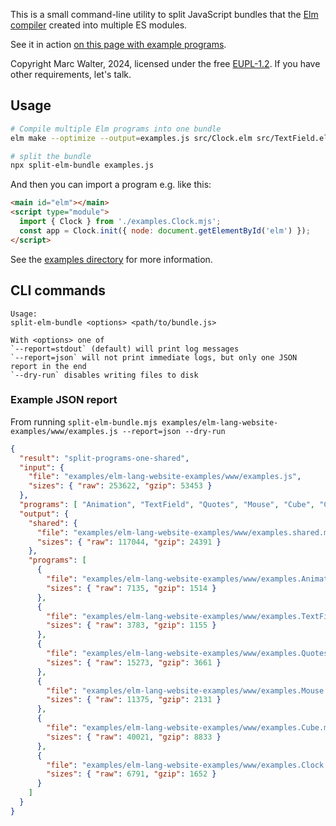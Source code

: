 This is a small command-line utility to split JavaScript bundles that the [Elm compiler](https://elm-lang.org) created into multiple ES modules.  

See it in action [on this page with example programs](https://marc-walter.info/posts/2024-03-02_elm-bundle-splitting/examples/).

Copyright Marc Walter, 2024, licensed under the free [EUPL-1.2](https://joinup.ec.europa.eu/collection/eupl/eupl-text-eupl-12). If you have other requirements, let's talk.

## Usage

```sh
# Compile multiple Elm programs into one bundle
elm make --optimize --output=examples.js src/Clock.elm src/TextField.elm src/Quotes.elm

# split the bundle
npx split-elm-bundle examples.js
```

And then you can import a program e.g. like this:

```html
<main id="elm"></main>
<script type="module">
  import { Clock } from './examples.Clock.mjs';
  const app = Clock.init({ node: document.getElementById('elm') });
</script> 
```

See the [examples directory](https://github.com/marc136/split-elm-bundle/tree/main/examples/elm-lang-website-examples) for more information.


## CLI commands

```
Usage:
split-elm-bundle <options> <path/to/bundle.js>

With <options> one of
`--report=stdout` (default) will print log messages
`--report=json` will not print immediate logs, but only one JSON report in the end
`--dry-run` disables writing files to disk
```

### Example JSON report

From running `split-elm-bundle.mjs examples/elm-lang-website-examples/www/examples.js --report=json --dry-run`

```json
{
  "result": "split-programs-one-shared",
  "input": {
    "file": "examples/elm-lang-website-examples/www/examples.js",
    "sizes": { "raw": 253622, "gzip": 53453 }
  },
  "programs": [ "Animation", "TextField", "Quotes", "Mouse", "Cube", "Clock" ],
  "output": {
    "shared": {
      "file": "examples/elm-lang-website-examples/www/examples.shared.mjs",
      "sizes": { "raw": 117044, "gzip": 24391 }
    },
    "programs": [
      {
        "file": "examples/elm-lang-website-examples/www/examples.Animation.mjs",
        "sizes": { "raw": 7135, "gzip": 1514 }
      },
      {
        "file": "examples/elm-lang-website-examples/www/examples.TextField.mjs",
        "sizes": { "raw": 3783, "gzip": 1155 }
      },
      {
        "file": "examples/elm-lang-website-examples/www/examples.Quotes.mjs",
        "sizes": { "raw": 15273, "gzip": 3661 }
      },
      {
        "file": "examples/elm-lang-website-examples/www/examples.Mouse.mjs",
        "sizes": { "raw": 11375, "gzip": 2131 }
      },
      {
        "file": "examples/elm-lang-website-examples/www/examples.Cube.mjs",
        "sizes": { "raw": 40021, "gzip": 8833 }
      },
      {
        "file": "examples/elm-lang-website-examples/www/examples.Clock.mjs",
        "sizes": { "raw": 6791, "gzip": 1652 }
      }
    ]
  }
}
```